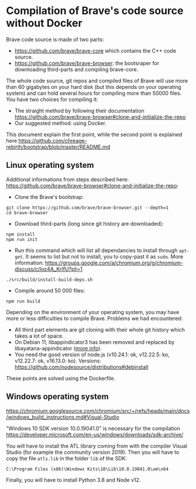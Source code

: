 # Compilation of Brave's code source without Docker

Brave code source is made of two parts:
- https://github.com/brave/brave-core which contains the C++ code source.
- https://github.com/brave/brave-browser: the bootsraper for downloading
  third-parts and compiling brave-core.

The whole code source, git repos and compiled files of Brave will use more than
60 gigabytes on your hard disk (but this depends on your operating system) and
can hold several hours for compiling more than 50000 files. You have two choices
for compiling it:
- The straight method by following their documentation https://github.com/brave/brave-browser#clone-and-initialize-the-repo
- Our suggested method: using Docker.

This document explain the first point, while the second point is explained here https://github.com/chreage-rebirth/bootstrap/blob/master/README.md

## Linux operating system

Additional informations from steps described here:
https://github.com/brave/brave-browser#clone-and-initialize-the-repo:

- Clone the Brave's bootstrap:
```
git clone https://github.com/brave/brave-browser.git --depth=1
cd brave-browser
```

- Download third-parts (long since git history are downloaded):
```
npm install
npm run init
```

- Run this command which will list all dependancies to install through `apt-get`. It seems to list but not to install, you to copy-past it as `sudo`. More information: https://groups.google.com/a/chromium.org/g/chromium-discuss/c/loz4A_KrlfU?pli=1
```
./src/build/install-build-deps.sh
```

- Compile around 50 000 files:
```
npm run build
```

Depending on the environment of your operating system, you may have more or less
difficulties to compile Brave. Problems we had encountered:
- All third part elements are git cloning with their whole git history which
  takes a lot of space.
- On Debian 11, libappindicator3 has been removed and replaced by
  libayatana-appindicator ([more info](https://www.reddit.com/r/debian/comments/pn1oia/what_happened_to_libappindicator31_in_debian_11/)).
- You need the good version of node.js (v10.24.1: ok, v12.22.5: ko, v12.22.7:
  ok, v16.13.0: ko). Versions: https://github.com/nodesource/distributions#debinstall

These points are solved using the Dockerfile.

## Windows operating system

https://chromium.googlesource.com/chromium/src/+/refs/heads/main/docs/windows_build_instructions.md#Visual-Studio

"Windows 10 SDK version 10.0.19041.0" is necessary for the compilation
https://developer.microsoft.com/en-us/windows/downloads/sdk-archive/

You will have to install the ATL library coming from with the compiler Visual Studio (for example the community version 2019).
Then you will have to copy the file `atls.lib` in the folder `lib` of the SDK:
```
C:\Program Files (x86)\Windows Kits\10\Lib\10.0.19041.0\um\x64
```

Finally, you will have to install Python 3.8 and Node v12.
